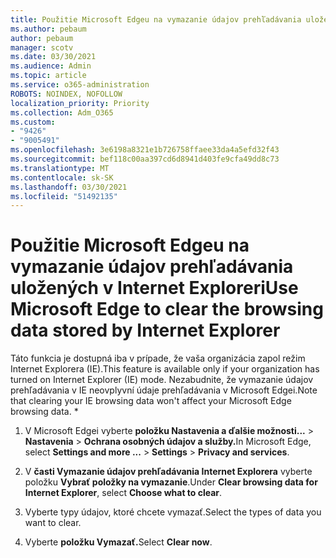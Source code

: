 ```yaml
---
title: Použitie Microsoft Edgeu na vymazanie údajov prehľadávania uložených v Internet Exploreri
ms.author: pebaum
author: pebaum
manager: scotv
ms.date: 03/30/2021
ms.audience: Admin
ms.topic: article
ms.service: o365-administration
ROBOTS: NOINDEX, NOFOLLOW
localization_priority: Priority
ms.collection: Adm_O365
ms.custom:
- "9426"
- "9005491"
ms.openlocfilehash: 3e6198a8321e1b726758ffaee33da4a5efd32f43
ms.sourcegitcommit: bef118c00aa397cd6d8941d403fe9cfa49dd8c73
ms.translationtype: MT
ms.contentlocale: sk-SK
ms.lasthandoff: 03/30/2021
ms.locfileid: "51492135"
---
```

# <a name="use-microsoft-edge-to-clear-the-browsing-data-stored-by-internet-explorer"></a><span data-ttu-id="d41fa-102">Použitie Microsoft Edgeu na vymazanie údajov prehľadávania uložených v Internet Exploreri</span><span class="sxs-lookup"><span data-stu-id="d41fa-102">Use Microsoft Edge to clear the browsing data stored by Internet Explorer</span></span>

<span data-ttu-id="d41fa-103">Táto funkcia je dostupná iba v prípade, že vaša organizácia zapol režim Internet Explorera (IE).</span><span class="sxs-lookup"><span data-stu-id="d41fa-103">This feature is available only if your organization has turned on Internet Explorer (IE) mode.</span></span> <span data-ttu-id="d41fa-104">Nezabudnite, že vymazanie údajov prehľadávania v IE neovplyvní údaje prehľadávania v Microsoft Edgei.</span><span class="sxs-lookup"><span data-stu-id="d41fa-104">Note that clearing your IE browsing data won't affect your Microsoft Edge browsing data.</span></span>
*
1. <span data-ttu-id="d41fa-105">V Microsoft Edgei vyberte **položku Nastavenia a ďalšie možnosti...**  >  **Nastavenia**  >  **Ochrana osobných údajov a služby.**</span><span class="sxs-lookup"><span data-stu-id="d41fa-105">In Microsoft Edge, select **Settings and more ...** > **Settings** > **Privacy and services**.</span></span>

1. <span data-ttu-id="d41fa-106">V **časti Vymazanie údajov prehľadávania Internet Explorera** vyberte položku **Vybrať položky na vymazanie**.</span><span class="sxs-lookup"><span data-stu-id="d41fa-106">Under **Clear browsing data for Internet Explorer**, select **Choose what to clear**.</span></span>

1. <span data-ttu-id="d41fa-107">Vyberte typy údajov, ktoré chcete vymazať.</span><span class="sxs-lookup"><span data-stu-id="d41fa-107">Select the types of data you want to clear.</span></span>

1. <span data-ttu-id="d41fa-108">Vyberte **položku Vymazať.**</span><span class="sxs-lookup"><span data-stu-id="d41fa-108">Select **Clear now**.</span></span>